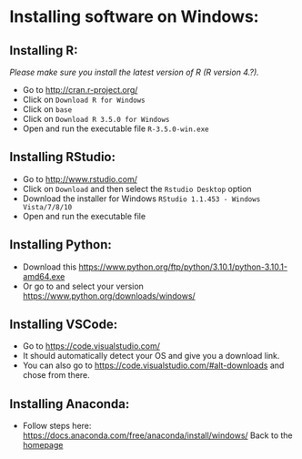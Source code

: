 
# Installing software on Windows:

## Installing R:
*Please make sure you install the latest version of R (R version 4.?).*

- Go to http://cran.r-project.org/
- Click on `Download R for Windows`
- Click on `base`
- Click on `Download R 3.5.0 for Windows`
- Open and run the executable file `R-3.5.0-win.exe`

## Installing RStudio:
- Go to http://www.rstudio.com/
- Click on `Download` and then select the `Rstudio Desktop` option 
- Download the installer for Windows `RStudio 1.1.453 - Windows Vista/7/8/10`
- Open and run the executable file 

## Installing Python: 
- Download this https://www.python.org/ftp/python/3.10.1/python-3.10.1-amd64.exe
- Or go to and select your version https://www.python.org/downloads/windows/ 
 
## Installing VSCode: 
- Go to https://code.visualstudio.com/
- It should automatically detect your OS and give you a download link.
- You can also go to https://code.visualstudio.com/#alt-downloads and chose from there. 

## Installing Anaconda:
- Follow steps here: https://docs.anaconda.com/free/anaconda/install/windows/
Back to the [homepage](../README.md)
